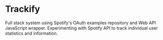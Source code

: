 # Trackify

Full stack system using Spotify's OAuth examples repository and Web API JavaScript wrapper. Experimenting with Spotify API to track individual user statistics and information.
